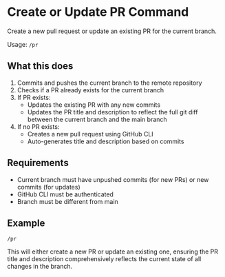# Create or Update PR Command

Create a new pull request or update an existing PR for the current branch.

Usage: `/pr`

## What this does

1. Commits and pushes the current branch to the remote repository
2. Checks if a PR already exists for the current branch
3. If PR exists:
   - Updates the existing PR with any new commits
   - Updates the PR title and description to reflect the full git diff between the current branch and the main branch
4. If no PR exists:
   - Creates a new pull request using GitHub CLI
   - Auto-generates title and description based on commits

## Requirements

- Current branch must have unpushed commits (for new PRs) or new commits (for updates)
- GitHub CLI must be authenticated
- Branch must be different from main

## Example

```
/pr
```

This will either create a new PR or update an existing one, ensuring the PR title and description comprehensively reflects the current state of all changes in the branch.
